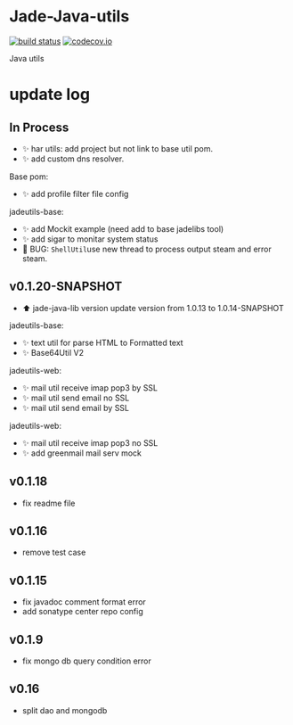 Jade-Java-utils
===============

[![build status](https://travis-ci.org/Jade-Shan/Jade-Java-Utils.svg)](https://travis-ci.org/Jade-Shan/Jade-Java-Utils)
[![codecov.io](https://codecov.io/github/Jade-Shan/Jade-Java-utils/coverage.svg?branch=master)](https://codecov.io/github/Jade-Shan/Jade-Java-utils?branch=master)


Java utils

update log
===============

## In Process

* :sparkles: har utils: add project but not link to base util pom.
* :sparkles: add custom dns resolver.

Base pom:

* :sparkles: add profile filter file config

jadeutils-base:

* :sparkles: add Mockit example (need add to base jadelibs tool)
* :sparkles: add sigar   to monitar system status 
* :bug: BUG: `ShellUtil`use new thread to process output steam and error steam.

## v0.1.20-SNAPSHOT

* :arrow_up: jade-java-lib version update version from 1.0.13 to 1.0.14-SNAPSHOT


jadeutils-base:

* :sparkles: text util for parse HTML to Formatted text
* :sparkles: Base64Util V2

jadeutils-web:

* :sparkles: mail util receive imap pop3 by SSL 
* :sparkles: mail util send email no SSL
* :sparkles: mail util send email by SSL



jadeutils-web:

* :sparkles: mail util receive imap pop3 no SSL 
* :sparkles: add greenmail mail serv mock

## v0.1.18

* fix readme file

## v0.1.16

* remove test case

## v0.1.15

* fix javadoc comment format error
* add sonatype center repo config

## v0.1.9 

* fix mongo db query condition error



## v0.16 

* split dao and mongodb
